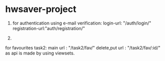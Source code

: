 # hwsaver-project

1. for authentication using e-mail verification:
login-url: "/auth/login/"
registration-url:"auth/registration/"

2.
for favourites task2:
 main url : "/task2/fav/"
 delete,put url : "/task2/fav/:id/"
 as api is made by using viewsets.
